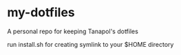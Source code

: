 # my-dotfiles

A personal repo for keeping Tanapol's dotfiles

run install.sh for creating symlink to your $HOME directory